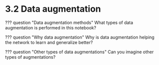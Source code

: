 # 3.2 Data augmentation

??? question "Data augmentation methods"
    What types of data augmentation is performed in this notebook?

??? question "Why data augmentation"
    Why is data augmentation helping the network to learn and generalize better?

??? question "Other types of data augmentations"
    Can you imagine other types of augmentations?
